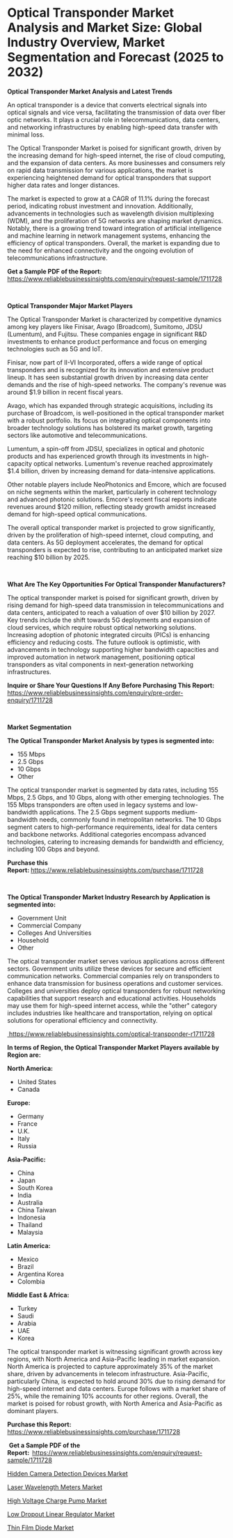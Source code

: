 <p><h1>Optical Transponder Market Analysis and Market Size: Global Industry Overview, Market Segmentation and Forecast (2025 to 2032)</h1></p><p><strong>Optical Transponder Market Analysis and Latest Trends</strong></p>
<p><p>An optical transponder is a device that converts electrical signals into optical signals and vice versa, facilitating the transmission of data over fiber optic networks. It plays a crucial role in telecommunications, data centers, and networking infrastructures by enabling high-speed data transfer with minimal loss.</p><p>The Optical Transponder Market is poised for significant growth, driven by the increasing demand for high-speed internet, the rise of cloud computing, and the expansion of data centers. As more businesses and consumers rely on rapid data transmission for various applications, the market is experiencing heightened demand for optical transponders that support higher data rates and longer distances.</p><p>The market is expected to grow at a CAGR of 11.1% during the forecast period, indicating robust investment and innovation. Additionally, advancements in technologies such as wavelength division multiplexing (WDM), and the proliferation of 5G networks are shaping market dynamics. Notably, there is a growing trend toward integration of artificial intelligence and machine learning in network management systems, enhancing the efficiency of optical transponders. Overall, the market is expanding due to the need for enhanced connectivity and the ongoing evolution of telecommunications infrastructure.</p></p>
<p><strong>Get a Sample PDF of the Report:&nbsp;</strong> <a href="https://www.reliablebusinessinsights.com/enquiry/request-sample/1711728?utm_campaign=57&utm_medium=2&utm_source=Github&utm_content=ia&utm_term=06042025&utm_id=optical-transponder">https://www.reliablebusinessinsights.com/enquiry/request-sample/1711728</a></p>
<p>&nbsp;</p>
<p><strong>Optical Transponder Major Market Players</strong></p>
<p><p>The Optical Transponder Market is characterized by competitive dynamics among key players like Finisar, Avago (Broadcom), Sumitomo, JDSU (Lumentum), and Fujitsu. These companies engage in significant R&D investments to enhance product performance and focus on emerging technologies such as 5G and IoT.</p><p>Finisar, now part of II-VI Incorporated, offers a wide range of optical transponders and is recognized for its innovation and extensive product lineup. It has seen substantial growth driven by increasing data center demands and the rise of high-speed networks. The company's revenue was around $1.9 billion in recent fiscal years.</p><p>Avago, which has expanded through strategic acquisitions, including its purchase of Broadcom, is well-positioned in the optical transponder market with a robust portfolio. Its focus on integrating optical components into broader technology solutions has bolstered its market growth, targeting sectors like automotive and telecommunications.</p><p>Lumentum, a spin-off from JDSU, specializes in optical and photonic products and has experienced growth through its investments in high-capacity optical networks. Lumentum's revenue reached approximately $1.4 billion, driven by increasing demand for data-intensive applications.</p><p>Other notable players include NeoPhotonics and Emcore, which are focused on niche segments within the market, particularly in coherent technology and advanced photonic solutions. Emcore's recent fiscal reports indicate revenues around $120 million, reflecting steady growth amidst increased demand for high-speed optical communications.</p><p>The overall optical transponder market is projected to grow significantly, driven by the proliferation of high-speed internet, cloud computing, and data centers. As 5G deployment accelerates, the demand for optical transponders is expected to rise, contributing to an anticipated market size reaching $10 billion by 2025.</p></p>
<p>&nbsp;</p>
<p><strong>What Are The Key Opportunities For Optical Transponder Manufacturers?</strong></p>
<p><p>The optical transponder market is poised for significant growth, driven by rising demand for high-speed data transmission in telecommunications and data centers, anticipated to reach a valuation of over $10 billion by 2027. Key trends include the shift towards 5G deployments and expansion of cloud services, which require robust optical networking solutions. Increasing adoption of photonic integrated circuits (PICs) is enhancing efficiency and reducing costs. The future outlook is optimistic, with advancements in technology supporting higher bandwidth capacities and improved automation in network management, positioning optical transponders as vital components in next-generation networking infrastructures.</p></p>
<p><strong>Inquire or Share Your Questions If Any Before Purchasing This Report:</strong> <a href="https://www.reliablebusinessinsights.com/enquiry/pre-order-enquiry/1711728?utm_campaign=57&utm_medium=2&utm_source=Github&utm_content=ia&utm_term=06042025&utm_id=optical-transponder">https://www.reliablebusinessinsights.com/enquiry/pre-order-enquiry/1711728</a></p>
<p>&nbsp;</p>
<p><strong>Market Segmentation</strong></p>
<p><strong>The Optical Transponder Market Analysis by types is segmented into:</strong></p>
<p><ul><li>155 Mbps</li><li>2.5 Gbps</li><li>10 Gbps</li><li>Other</li></ul></p>
<p><p>The optical transponder market is segmented by data rates, including 155 Mbps, 2.5 Gbps, and 10 Gbps, along with other emerging technologies. The 155 Mbps transponders are often used in legacy systems and low-bandwidth applications. The 2.5 Gbps segment supports medium-bandwidth needs, commonly found in metropolitan networks. The 10 Gbps segment caters to high-performance requirements, ideal for data centers and backbone networks. Additional categories encompass advanced technologies, catering to increasing demands for bandwidth and efficiency, including 100 Gbps and beyond.</p></p>
<p><strong>Purchase this Report:&nbsp;</strong><a href="https://www.reliablebusinessinsights.com/purchase/1711728?utm_campaign=57&utm_medium=2&utm_source=Github&utm_content=ia&utm_term=06042025&utm_id=optical-transponder">https://www.reliablebusinessinsights.com/purchase/1711728</a></p>
<p>&nbsp;</p>
<p><strong>The Optical Transponder Market Industry Research by Application is segmented into:</strong></p>
<p><ul><li>Government Unit</li><li>Commercial Company</li><li>Colleges And Universities</li><li>Household</li><li>Other</li></ul></p>
<p><p>The optical transponder market serves various applications across different sectors. Government units utilize these devices for secure and efficient communication networks. Commercial companies rely on transponders to enhance data transmission for business operations and customer services. Colleges and universities deploy optical transponders for robust networking capabilities that support research and educational activities. Households may use them for high-speed internet access, while the "other" category includes industries like healthcare and transportation, relying on optical solutions for operational efficiency and connectivity.</p></p>
<p><a href="https://www.reliablebusinessinsights.com/optical-transponder-r1711728?utm_campaign=57&utm_medium=2&utm_source=Github&utm_content=ia&utm_term=06042025&utm_id=optical-transponder">&nbsp;https://www.reliablebusinessinsights.com/optical-transponder-r1711728</a></p>
<p><strong>In terms of Region, the Optical Transponder Market Players available by Region are:</strong></p>
<p>
    <p> <strong> North America: </strong>
        <ul>
            <li>United States</li>
            <li>Canada</li>
        </ul>
        </p> 
    <p> <strong> Europe: </strong>
        <ul>
            <li>Germany</li>
            <li>France</li>
            <li>U.K.</li>
            <li>Italy</li>
            <li>Russia</li>
        </ul>
        </p> 
    <p> <strong> Asia-Pacific: </strong>
        <ul>
            <li>China</li>
            <li>Japan</li>
            <li>South Korea</li>
            <li>India</li>
            <li>Australia</li>
            <li>China Taiwan</li>
            <li>Indonesia</li>
            <li>Thailand</li>
            <li>Malaysia</li>
        </ul>
        </p> 
    <p> <strong> Latin America: </strong>
        <ul>
            <li>Mexico</li>
            <li>Brazil</li>
            <li>Argentina Korea</li>
            <li>Colombia</li>
        </ul>
        </p> 
    <p> <strong> Middle East & Africa: </strong>
        <ul>
            <li>Turkey</li>
            <li>Saudi</li>
            <li>Arabia</li>
            <li>UAE</li>
            <li>Korea</li>
        </ul>
    </p>
    </p>
<p><p>The optical transponder market is witnessing significant growth across key regions, with North America and Asia-Pacific leading in market expansion. North America is projected to capture approximately 35% of the market share, driven by advancements in telecom infrastructure. Asia-Pacific, particularly China, is expected to hold around 30% due to rising demand for high-speed internet and data centers. Europe follows with a market share of 25%, while the remaining 10% accounts for other regions. Overall, the market is poised for robust growth, with North America and Asia-Pacific as dominant players.</p></p>
<p><strong>Purchase this Report: </strong><a href="https://www.reliablebusinessinsights.com/purchase/1711728?utm_campaign=57&utm_medium=2&utm_source=Github&utm_content=ia&utm_term=06042025&utm_id=optical-transponder">https://www.reliablebusinessinsights.com/purchase/1711728</a></p>
<p>&nbsp;<strong>Get a Sample PDF of the Report:&nbsp;&nbsp;</strong><a href="https://www.reliablebusinessinsights.com/enquiry/request-sample/1711728?utm_campaign=57&utm_medium=2&utm_source=Github&utm_content=ia&utm_term=06042025&utm_id=optical-transponder">https://www.reliablebusinessinsights.com/enquiry/request-sample/1711728</a></p>
<p><strong></strong></p>
<p><p><a href="https://github.com/snakewaduddx/Market-Research-Report-List-1/blob/main/hidden-camera-detection-devices-market.md?utm_campaign=57&utm_medium=2&utm_source=Github&utm_content=ia&utm_term=06042025&utm_id=optical-transponder">Hidden Camera Detection Devices Market</a></p><p><a href="https://github.com/zeyddaddo4/Market-Research-Report-List-1/blob/main/laser-wavelength-meters-market.md?utm_campaign=57&utm_medium=2&utm_source=Github&utm_content=ia&utm_term=06042025&utm_id=optical-transponder">Laser Wavelength Meters Market</a></p><p><a href="https://github.com/pllahoithana9/Market-Research-Report-List-1/blob/main/high-voltage-charge-pump-market.md?utm_campaign=57&utm_medium=2&utm_source=Github&utm_content=ia&utm_term=06042025&utm_id=optical-transponder">High Voltage Charge Pump Market</a></p><p><a href="https://github.com/siriocooch4a/Market-Research-Report-List-1/blob/main/low-dropout-linear-regulator-market.md?utm_campaign=57&utm_medium=2&utm_source=Github&utm_content=ia&utm_term=06042025&utm_id=optical-transponder">Low Dropout Linear Regulator Market</a></p><p><a href="https://github.com/sakuniniray98/Market-Research-Report-List-1/blob/main/thin-film-diode-market.md?utm_campaign=57&utm_medium=2&utm_source=Github&utm_content=ia&utm_term=06042025&utm_id=optical-transponder">Thin Film Diode Market</a></p></p>